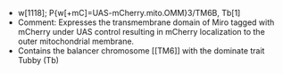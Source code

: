 - w[1118]; P{w[+mC]=UAS-mCherry.mito.OMM}3/TM6B, Tb[1]
- Comment: Expresses the transmembrane domain of Miro tagged with mCherry under UAS control resulting in mCherry localization to the outer mitochondrial membrane.
- Contains the balancer chromosome [[TM6]] with the dominate trait Tubby (Tb)